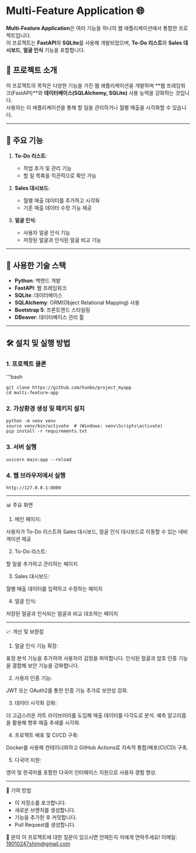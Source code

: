 # Multi-Feature Application 🌐

**Multi-Feature Application**은 여러 기능을 하나의 웹 애플리케이션에서 통합한 프로젝트입니다.  
이 프로젝트는 **FastAPI**와 **SQLite**를 사용해 개발되었으며, **To-Do 리스트**와 **Sales 대시보드**, **얼굴 인식** 기능을 포함합니다.

## 📌 프로젝트 소개

이 프로젝트의 목적은 다양한 기능을 가진 웹 애플리케이션을 개발하며 **웹 프레임워크(FastAPI)**와 **데이터베이스(SQLAlchemy, SQLite)** 사용 능력을 강화하는 것입니다.  
사용자는 이 애플리케이션을 통해 할 일을 관리하거나 월별 매출을 시각화할 수 있습니다.

---

## 🚀 주요 기능

1. **To-Do 리스트**:
   - 작업 추가 및 관리 기능
   - 할 일 목록을 직관적으로 확인 가능

2. **Sales 대시보드**:
   - 월별 매출 데이터를 추가하고 시각화
   - 기존 매출 데이터 수정 기능 제공
  
3. **얼굴 인식**:
   - 사용자 얼굴 인식 기능
   - 저장된 얼굴과 인식된 얼굴 비교 기능

---

## 🔧 사용한 기술 스택

- **Python**: 백엔드 개발
- **FastAPI**: 웹 프레임워크
- **SQLite**: 데이터베이스
- **SQLAlchemy**: ORM(Object Relational Mapping) 사용
- **Bootstrap 5**: 프론트엔드 스타일링
- **DBeaver**: 데이터베이스 관리 툴

---

## 🛠️ 설치 및 실행 방법


### 1. 프로젝트 클론
'''bash

    git clone https://github.com/hunbo/project_myapp
    cd multi-feature-app

### 2. 가상환경 생성 및 패키지 설치
    python -m venv venv
    source venv/bin/activate  # (Windows: venv\Scripts\activate)
    pip install -r requirements.txt

### 3. 서버 실행
    uvicorn main:app --reload

### 4. 웹 브라우저에서 실행
    http://127.0.0.1:8000

---

📊 주요 화면
1. 메인 페이지:

사용자가 To-Do 리스트와 Sales 대시보드, 얼굴 인식 대시보드로 이동할 수 있는 네비게이션 제공

2. To-Do 리스트:

할 일을 추가하고 관리하는 페이지

3. Sales 대시보드:

월별 매출 데이터를 입력하고 수정하는 페이지

4. 얼굴 인식:

저장된 얼굴과 인식되는 얼굴과 비교 대조하는 페이지

---
📈 개선 및 보완점

1. 얼굴 인식 기능 확장:

표정 분석 기능을 추가하여 사용자의 감정을 파악합니다.
인식된 얼굴과 암호 인증 기능을 결합해 보안 기능을 강화합니다.


2. 사용자 인증 기능:

JWT 또는 OAuth2를 통한 인증 기능 추가로 보안성 강화.


3. 데이터 시각화 강화:

더 고급스러운 차트 라이브러리를 도입해 매출 데이터를 다각도로 분석.
예측 알고리즘을 활용해 향후 매출 추세를 시각화.


4. 프로젝트 배포 및 CI/CD 구축:

Docker를 사용해 컨테이너화하고 GitHub Actions로 지속적 통합/배포(CI/CD) 구축.


5. 다국어 지원:

영어 및 한국어를 포함한 다국어 인터페이스 지원으로 사용자 경험 향상.

---

🤝 기여 방법
- 이 저장소를 포크합니다.
- 새로운 브랜치를 생성합니다.
- 기능을 추가한 후 커밋합니다.
- Pull Request를 생성합니다.

📧 문의
 이 프로젝트에 대한 질문이 있으시면 언제든지 저에게 연락주세요!
 이메일: 19010247shim@gmail.com

